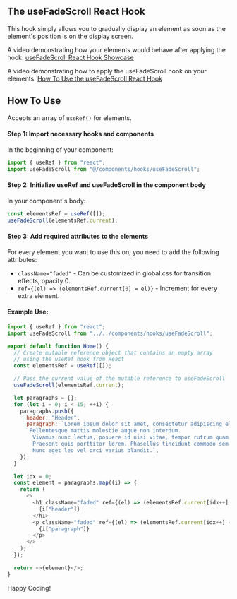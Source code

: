 The useFadeScroll React Hook
-

This hook simply allows you to gradually display an element as soon as the element's position is on the display screen.

A video demonstrating how your elements would behave after applying the hook: [useFadeScroll React Hook Showcase](https://www.youtube.com/watch?v=o8jKOes-93E)

A video demonstrating how to apply the useFadeScroll hook on your elements: [How To Use the useFadeScroll React Hook](https://www.youtube.com/watch?v=6s5WfGONCeQ)

How To Use
-

Accepts an array of `useRef()` for elements.

#### Step 1: Import necessary hooks and components

In the beginning of your component:

```javascript
import { useRef } from "react";
import useFadeScroll from "@/components/hooks/useFadeScroll";
```

#### Step 2: Initialize useRef and useFadeScroll in the component body

In your component's body:

```javascript
const elementsRef = useRef([]);
useFadeScroll(elementsRef.current);
```

#### Step 3: Add required attributes to the elements

For every element you want to use this on, you need to add the following attributes:

- `className="faded"` - Can be customized in global.css for transition effects, opacity 0.
- `ref={(el) => (elementsRef.current[0] = el)}` - Increment for every extra element.


#### Example Use:

```javascript
import { useRef } from "react";
import useFadeScroll from "../../components/hooks/useFadeScroll";

export default function Home() {
  // Create mutable reference object that contains an empty array
  // using the useRef hook from React
  const elementsRef = useRef([]);

  // Pass the current value of the mutable reference to useFadeScroll
  useFadeScroll(elementsRef.current);

  let paragraphs = [];
  for (let i = 0; i < 15; ++i) {
    paragraphs.push({
      header: "Header",
      paragraph: `Lorem ipsum dolor sit amet, consectetur adipiscing elit.
       Pellentesque mattis molestie augue non interdum.
        Vivamus nunc lectus, posuere id nisi vitae, tempor rutrum quam.
        Praesent quis porttitor lorem. Phasellus tincidunt commodo sem eu interdum.
        Nunc eget leo vel orci varius blandit.`,
    });
  }

  let idx = 0;
  const element = paragraphs.map((i) => {
    return (
      <>
        <h1 className="faded" ref={(el) => (elementsRef.current[idx++] = el)}>
          {i["header"]}
        </h1>
        <p className="faded" ref={(el) => (elementsRef.current[idx++] = el)}>
          {i["paragraph"]}
        </p>
      </>
    );
  });

  return <>{element}</>;
}
```

Happy Coding!

